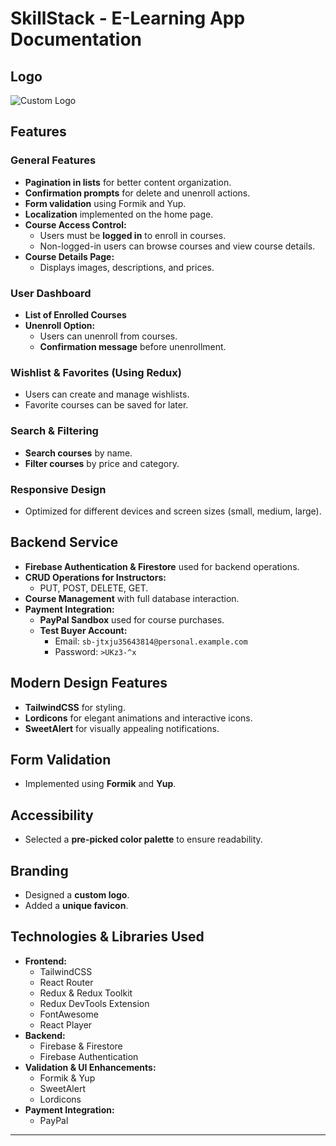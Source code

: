 # SkillStack - E-Learning App Documentation

## Logo
![Custom Logo](https://hermans-ent.com/Navy%20and%20Pink%20Modern%20Online%20Store%20Logo%20(2).png)

## Features

### **General Features**
- **Pagination in lists** for better content organization.
- **Confirmation prompts** for delete and unenroll actions.
- **Form validation** using Formik and Yup.
- **Localization** implemented on the home page.
- **Course Access Control:**
  - Users must be **logged in** to enroll in courses.
  - Non-logged-in users can browse courses and view course details.
- **Course Details Page:**
  - Displays images, descriptions, and prices.

### **User Dashboard**
- **List of Enrolled Courses**
- **Unenroll Option:**
  - Users can unenroll from courses.
  - **Confirmation message** before unenrollment.

### **Wishlist & Favorites** (Using Redux)
- Users can create and manage wishlists.
- Favorite courses can be saved for later.

### **Search & Filtering**
- **Search courses** by name.
- **Filter courses** by price and category.

### **Responsive Design**
- Optimized for different devices and screen sizes (small, medium, large).

## **Backend Service**
- **Firebase Authentication & Firestore** used for backend operations.
- **CRUD Operations for Instructors:**
  - PUT, POST, DELETE, GET.
- **Course Management** with full database interaction.
- **Payment Integration:**
  - **PayPal Sandbox** used for course purchases.
  - **Test Buyer Account:**
    - Email: `sb-jtxju35643814@personal.example.com`
    - Password: `>UKz3-^x`

## **Modern Design Features**
- **TailwindCSS** for styling.
- **Lordicons** for elegant animations and interactive icons.
- **SweetAlert** for visually appealing notifications.

## **Form Validation**
- Implemented using **Formik** and **Yup**.

## **Accessibility**
- Selected a **pre-picked color palette** to ensure readability.

## **Branding**
- Designed a **custom logo**.
- Added a **unique favicon**.

## **Technologies & Libraries Used**
- **Frontend:**
  - TailwindCSS
  - React Router
  - Redux & Redux Toolkit
  - Redux DevTools Extension
  - FontAwesome
  - React Player
- **Backend:**
  - Firebase & Firestore
  - Firebase Authentication
- **Validation & UI Enhancements:**
  - Formik & Yup
  - SweetAlert
  - Lordicons
- **Payment Integration:**
  - PayPal

---
